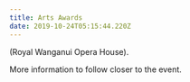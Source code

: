 ```yaml
---
title: Arts Awards
date: 2019-10-24T05:15:44.220Z
---
```

(Royal Wanganui Opera House).

More information to follow closer to the event.
